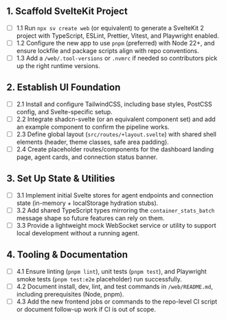 ## 1. Scaffold SvelteKit Project
- [ ] 1.1 Run `npx sv create web` (or equivalent) to generate a SvelteKit 2 project with TypeScript, ESLint, Prettier, Vitest, and Playwright enabled.
- [ ] 1.2 Configure the new app to use `pnpm` (preferred) with Node 22+, and ensure lockfile and package scripts align with repo conventions.
- [ ] 1.3 Add a `/web/.tool-versions` or `.nvmrc` if needed so contributors pick up the right runtime versions.

## 2. Establish UI Foundation
- [ ] 2.1 Install and configure TailwindCSS, including base styles, PostCSS config, and Svelte-specific setup.
- [ ] 2.2 Integrate shadcn-svelte (or an equivalent component set) and add an example component to confirm the pipeline works.
- [ ] 2.3 Define global layout (`src/routes/+layout.svelte`) with shared shell elements (header, theme classes, safe area padding).
- [ ] 2.4 Create placeholder routes/components for the dashboard landing page, agent cards, and connection status banner.

## 3. Set Up State & Utilities
- [ ] 3.1 Implement initial Svelte stores for agent endpoints and connection state (in-memory + localStorage hydration stubs).
- [ ] 3.2 Add shared TypeScript types mirroring the `container_stats_batch` message shape so future features can rely on them.
- [ ] 3.3 Provide a lightweight mock WebSocket service or utility to support local development without a running agent.

## 4. Tooling & Documentation
- [ ] 4.1 Ensure linting (`pnpm lint`), unit tests (`pnpm test`), and Playwright smoke tests (`pnpm test:e2e` placeholder) run successfully.
- [ ] 4.2 Document install, dev, lint, and test commands in `/web/README.md`, including prerequisites (Node, pnpm).
- [ ] 4.3 Add the new frontend jobs or commands to the repo-level CI script or document follow-up work if CI is out of scope.
